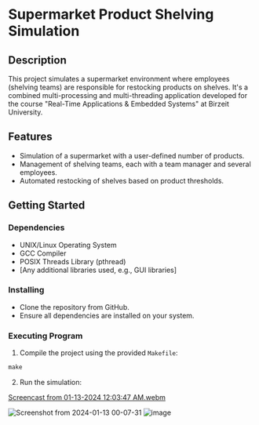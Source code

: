 # Supermarket Product Shelving Simulation

## Description
This project simulates a supermarket environment where employees (shelving teams) are responsible for restocking products on shelves. It's a combined multi-processing and multi-threading application developed for the course "Real-Time Applications & Embedded Systems" at Birzeit University.

## Features
- Simulation of a supermarket with a user-defined number of products.
- Management of shelving teams, each with a team manager and several employees.
- Automated restocking of shelves based on product thresholds.

## Getting Started

### Dependencies
- UNIX/Linux Operating System
- GCC Compiler
- POSIX Threads Library (pthread)
- [Any additional libraries used, e.g., GUI libraries]

### Installing
- Clone the repository from GitHub.
- Ensure all dependencies are installed on your system.

### Executing Program
1. Compile the project using the provided `Makefile`:
```c++
make
```
  
2. Run the simulation:




[Screencast from 01-13-2024 12:03:47 AM.webm](https://github.com/M7mdOdeh1/ENCS4330-RealTimeProject-2/assets/111658319/d6a2debb-b7b0-483d-b047-26a528547d4d)

![Screenshot from 2024-01-13 00-07-31](https://github.com/M7mdOdeh1/ENCS4330-RealTimeProject-2/assets/111658319/447d165f-5649-4855-8ea7-86133c1a64bd)
![image](https://github.com/M7mdOdeh1/ENCS4330-RealTimeProject-2/assets/111658319/4bfe8e50-73eb-426c-98d3-5e5c4aa45817)

